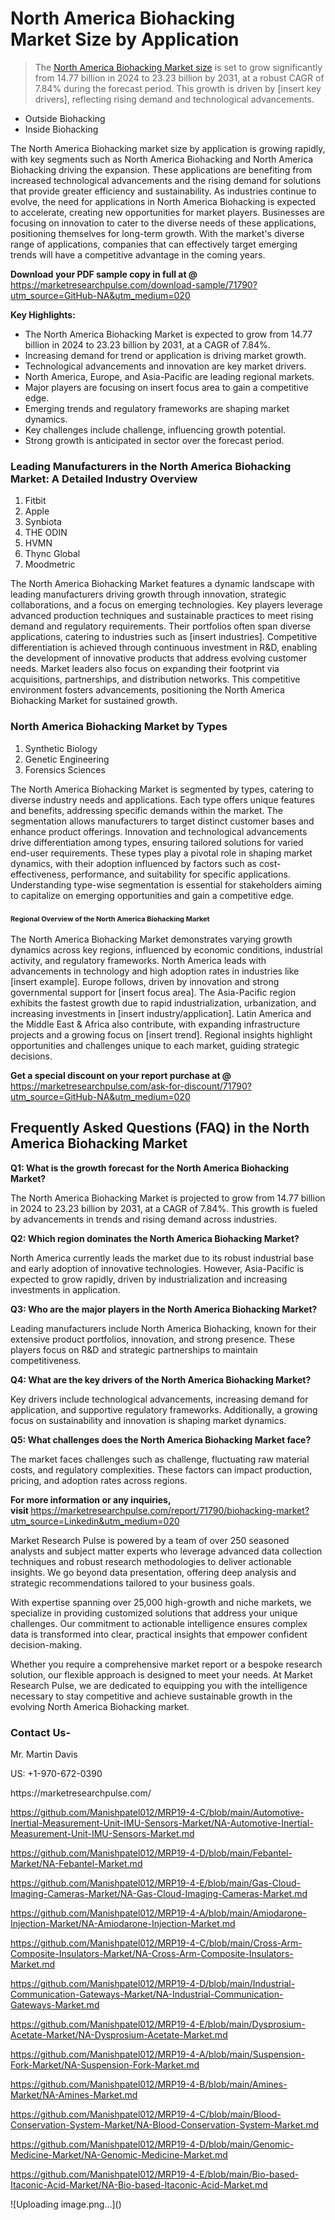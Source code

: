 <h1>North America Biohacking Market&nbsp;Size by Application</h1><blockquote><p>The <a href="https://marketresearchpulse.com/download-sample/71790?utm_source=GitHub-NA&amp;utm_medium=020">North America Biohacking Market size</a> is set to grow significantly from 14.77 billion in 2024 to 23.23 billion by 2031, at a robust CAGR of 7.84% during the forecast period. This growth is driven by [insert key drivers], reflecting rising demand and technological advancements.</p></blockquote><ul><li>Outside Biohacking<li> Inside Biohacking</li></ul><p>The North America Biohacking market size by application is growing rapidly, with key segments such as North America Biohacking and North America Biohacking driving the expansion. These applications are benefiting from increased technological advancements and the rising demand for solutions that provide greater efficiency and sustainability. As industries continue to evolve, the need for applications in North America Biohacking is expected to accelerate, creating new opportunities for market players. Businesses are focusing on innovation to cater to the diverse needs of these applications, positioning themselves for long-term growth. With the market's diverse range of applications, companies that can effectively target emerging trends will have a competitive advantage in the coming years.</p><p><strong>Download your PDF sample copy in full at @ </strong><a href="https://marketresearchpulse.com/download-sample/71790?utm_source=GitHub-NA&amp;utm_medium=020">https://marketresearchpulse.com/download-sample/71790?utm_source=GitHub-NA&amp;utm_medium=020</a></p><p><strong>Key Highlights: </strong></p><ul><li>The North America Biohacking Market is expected to grow from 14.77 billion in 2024 to 23.23 billion by 2031, at a CAGR of 7.84%.</li><li>Increasing demand for trend or application is driving market growth.</li><li>Technological advancements and innovation are key market drivers.</li><li>North America, Europe, and Asia-Pacific are leading regional markets.</li><li>Major players are focusing on insert focus area to gain a competitive edge.</li><li>Emerging trends and regulatory frameworks are shaping market dynamics.</li><li>Key challenges include challenge, influencing growth potential.</li><li>Strong growth is anticipated in sector over the forecast period.</li></ul><h3>Leading Manufacturers in the North America Biohacking Market: A Detailed Industry Overview</h3><ol><li>Fitbit</li><li>Apple</li><li>Synbiota</li><li>THE ODIN</li><li>HVMN</li><li>Thync Global</li><li>Moodmetric</li></ol><div class="flex max-w-full flex-col flex-grow"><div class="min-h-8 text-message flex w-full flex-col items-end gap-2 whitespace-normal break-words [.text-message+&amp;]:mt-5" dir="auto" data-message-author-role="assistant" data-message-id="fd8432e4-4910-450d-b182-61b7bfb0a01f" data-message-model-slug="gpt-4o"><div class="flex w-full flex-col gap-1 empty:hidden first:pt-[3px]"><div class="markdown prose w-full break-words dark:prose-invert light"><p>The North America Biohacking Market features a dynamic landscape with leading manufacturers driving growth through innovation, strategic collaborations, and a focus on emerging technologies. Key players leverage advanced production techniques and sustainable practices to meet rising demand and regulatory requirements. Their portfolios often span diverse applications, catering to industries such as [insert industries]. Competitive differentiation is achieved through continuous investment in R&amp;D, enabling the development of innovative products that address evolving customer needs. Market leaders also focus on expanding their footprint via acquisitions, partnerships, and distribution networks. This competitive environment fosters advancements, positioning the North America Biohacking Market for sustained growth.</p></div></div></div></div><h3>North America Biohacking Market by Types</h3><ol><li>Synthetic Biology<li> Genetic Engineering<li> Forensics Sciences</li></ol><div class="flex max-w-full flex-col flex-grow"><div class="min-h-8 text-message flex w-full flex-col items-end gap-2 whitespace-normal break-words [.text-message+&amp;]:mt-5" dir="auto" data-message-author-role="assistant" data-message-id="084470be-0bb7-4664-bddf-5156b4f41249" data-message-model-slug="gpt-4o-mini"><div class="flex w-full flex-col gap-1 empty:hidden first:pt-[3px]"><div class="markdown prose w-full break-words dark:prose-invert light"><p>The North America Biohacking Market is segmented by types, catering to diverse industry needs and applications. Each type offers unique features and benefits, addressing specific demands within the market. The segmentation allows manufacturers to target distinct customer bases and enhance product offerings. Innovation and technological advancements drive differentiation among types, ensuring tailored solutions for varied end-user requirements. These types play a pivotal role in shaping market dynamics, with their adoption influenced by factors such as cost-effectiveness, performance, and suitability for specific applications. Understanding type-wise segmentation is essential for stakeholders aiming to capitalize on emerging opportunities and gain a competitive edge.</p></div></div></div></div><h3><span style="font-size: 11px;">Regional Overview of the North America Biohacking Market</span></h3><div class="flex max-w-full flex-col flex-grow"><div class="min-h-8 text-message flex w-full flex-col items-end gap-2 whitespace-normal break-words [.text-message+&amp;]:mt-5" dir="auto" data-message-author-role="assistant" data-message-id="e9038762-ce64-4e30-91c9-9bd413514231" data-message-model-slug="gpt-4o-mini"><div class="flex w-full flex-col gap-1 empty:hidden first:pt-[3px]"><div class="markdown prose w-full break-words dark:prose-invert light"><p>The North America Biohacking Market demonstrates varying growth dynamics across key regions, influenced by economic conditions, industrial activity, and regulatory frameworks. North America leads with advancements in technology and high adoption rates in industries like [insert example]. Europe follows, driven by innovation and strong governmental support for [insert focus area]. The Asia-Pacific region exhibits the fastest growth due to rapid industrialization, urbanization, and increasing investments in [insert industry/application]. Latin America and the Middle East &amp; Africa also contribute, with expanding infrastructure projects and a growing focus on [insert trend]. Regional insights highlight opportunities and challenges unique to each market, guiding strategic decisions.</p></div></div></div></div><p><strong>Get a special discount on your report purchase at @ </strong><a href="https://marketresearchpulse.com/ask-for-discount/71790?utm_source=GitHub-NA&amp;utm_medium=020">https://marketresearchpulse.com/ask-for-discount/71790?utm_source=GitHub-NA&amp;utm_medium=020</a></p><h2>Frequently Asked Questions (FAQ) in the North America Biohacking Market</h2><p><strong>Q1: What is the growth forecast for the North America Biohacking Market?</strong></p><p>The North America Biohacking Market is projected to grow from 14.77 billion in 2024 to 23.23 billion by 2031, at a CAGR of 7.84%. This growth is fueled by advancements in trends and rising demand across industries.</p><p><strong>Q2: Which region dominates the North America Biohacking Market?</strong></p><p>North America currently leads the market due to its robust industrial base and early adoption of innovative technologies. However, Asia-Pacific is expected to grow rapidly, driven by industrialization and increasing investments in application.</p><p><strong>Q3: Who are the major players in the North America Biohacking Market?</strong></p><p>Leading manufacturers include North America Biohacking, known for their extensive product portfolios, innovation, and strong presence. These players focus on R&amp;D and strategic partnerships to maintain competitiveness.</p><p><strong>Q4: What are the key drivers of the North America Biohacking Market?</strong></p><p>Key drivers include technological advancements, increasing demand for application, and supportive regulatory frameworks. Additionally, a growing focus on sustainability and innovation is shaping market dynamics.</p><p><strong>Q5: What challenges does the North America Biohacking Market face?</strong></p><p>The market faces challenges such as challenge, fluctuating raw material costs, and regulatory complexities. These factors can impact production, pricing, and adoption rates across regions.</p><p><strong>For more information or any inquiries, visit&nbsp;</strong><a href="https://marketresearchpulse.com/report/71790/biohacking-market?utm_source=Linkedin&utm_medium=020">https://marketresearchpulse.com/report/71790/biohacking-market?utm_source=Linkedin&utm_medium=020</a></p><p>Market Research Pulse is powered by a team of over 250 seasoned analysts and subject matter experts who leverage advanced data collection techniques and robust research methodologies to deliver actionable insights. We go beyond data presentation, offering deep analysis and strategic recommendations tailored to your business goals.</p><p>With expertise spanning over 25,000 high-growth and niche markets, we specialize in providing customized solutions that address your unique challenges. Our commitment to actionable intelligence ensures complex data is transformed into clear, practical insights that empower confident decision-making.</p><p>Whether you require a comprehensive market report or a bespoke research solution, our flexible approach is designed to meet your needs. At Market Research Pulse, we are dedicated to equipping you with the intelligence necessary to stay competitive and achieve sustainable growth in the evolving North America Biohacking market.</p><h3><strong>Contact Us-</strong></h3><p>Mr. Martin Davis</p><p>US: +1-970-672-0390</p><p>https://marketresearchpulse.com/</p><p><a href="https://github.com/Manishpatel012/MRP19-4-C/blob/main/Automotive-Inertial-Measurement-Unit-IMU-Sensors-Market/NA-Automotive-Inertial-Measurement-Unit-IMU-Sensors-Market.md">https://github.com/Manishpatel012/MRP19-4-C/blob/main/Automotive-Inertial-Measurement-Unit-IMU-Sensors-Market/NA-Automotive-Inertial-Measurement-Unit-IMU-Sensors-Market.md</a></p><p><a href="https://github.com/Manishpatel012/MRP19-4-D/blob/main/Febantel-Market/NA-Febantel-Market.md">https://github.com/Manishpatel012/MRP19-4-D/blob/main/Febantel-Market/NA-Febantel-Market.md</a></p><p><a href="https://github.com/Manishpatel012/MRP19-4-E/blob/main/Gas-Cloud-Imaging-Cameras-Market/NA-Gas-Cloud-Imaging-Cameras-Market.md">https://github.com/Manishpatel012/MRP19-4-E/blob/main/Gas-Cloud-Imaging-Cameras-Market/NA-Gas-Cloud-Imaging-Cameras-Market.md</a></p><p><a href="https://github.com/Manishpatel012/MRP19-4-A/blob/main/Amiodarone-Injection-Market/NA-Amiodarone-Injection-Market.md">https://github.com/Manishpatel012/MRP19-4-A/blob/main/Amiodarone-Injection-Market/NA-Amiodarone-Injection-Market.md</a></p><p><a href="https://github.com/Manishpatel012/MRP19-4-C/blob/main/Cross-Arm-Composite-Insulators-Market/NA-Cross-Arm-Composite-Insulators-Market.md">https://github.com/Manishpatel012/MRP19-4-C/blob/main/Cross-Arm-Composite-Insulators-Market/NA-Cross-Arm-Composite-Insulators-Market.md</a></p><p><a href="https://github.com/Manishpatel012/MRP19-4-D/blob/main/Industrial-Communication-Gateways-Market/NA-Industrial-Communication-Gateways-Market.md">https://github.com/Manishpatel012/MRP19-4-D/blob/main/Industrial-Communication-Gateways-Market/NA-Industrial-Communication-Gateways-Market.md</a></p><p><a href="https://github.com/Manishpatel012/MRP19-4-E/blob/main/Dysprosium-Acetate-Market/NA-Dysprosium-Acetate-Market.md">https://github.com/Manishpatel012/MRP19-4-E/blob/main/Dysprosium-Acetate-Market/NA-Dysprosium-Acetate-Market.md</a></p><p><a href="https://github.com/Manishpatel012/MRP19-4-A/blob/main/Suspension-Fork-Market/NA-Suspension-Fork-Market.md">https://github.com/Manishpatel012/MRP19-4-A/blob/main/Suspension-Fork-Market/NA-Suspension-Fork-Market.md</a></p><p><a href="https://github.com/Manishpatel012/MRP19-4-B/blob/main/Amines-Market/NA-Amines-Market.md">https://github.com/Manishpatel012/MRP19-4-B/blob/main/Amines-Market/NA-Amines-Market.md</a></p><p><a href="https://github.com/Manishpatel012/MRP19-4-C/blob/main/Blood-Conservation-System-Market/NA-Blood-Conservation-System-Market.md">https://github.com/Manishpatel012/MRP19-4-C/blob/main/Blood-Conservation-System-Market/NA-Blood-Conservation-System-Market.md</a></p><p><a href="https://github.com/Manishpatel012/MRP19-4-D/blob/main/Genomic-Medicine-Market/NA-Genomic-Medicine-Market.md">https://github.com/Manishpatel012/MRP19-4-D/blob/main/Genomic-Medicine-Market/NA-Genomic-Medicine-Market.md</a></p><p><a href="https://github.com/Manishpatel012/MRP19-4-E/blob/main/Bio-based-Itaconic-Acid-Market/NA-Bio-based-Itaconic-Acid-Market.md">https://github.com/Manishpatel012/MRP19-4-E/blob/main/Bio-based-Itaconic-Acid-Market/NA-Bio-based-Itaconic-Acid-Market.md</a></p>
![Uploading image.png…]()
